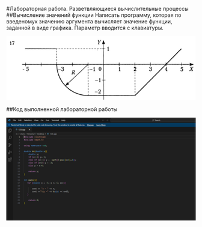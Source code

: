#Лабораторная работа. Разветвляющиеся вычислительные процессы
##Вычисление значений функции
Написать программу, которая по введеномук значению аргумента вычисляет значение функции, заданной в виде графика. Параметр вводится с клавиатуры.

![График](./graph.png)

##Код выполненной лабораторной работы

![Код программы](./code.png)
